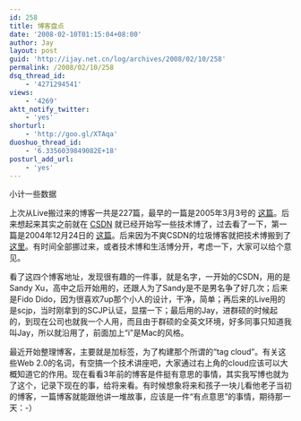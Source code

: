 ```yaml
---
id: 258
title: 博客盘点
date: '2008-02-10T01:15:04+08:00'
author: Jay
layout: post
guid: 'http://ijay.net.cn/log/archives/2008/02/10/258'
permalink: /2008/02/10/258
dsq_thread_id:
    - '4271294541'
views:
    - '4269'
aktt_notify_twitter:
    - 'yes'
shorturl:
    - 'http://goo.gl/XTAqa'
duoshuo_thread_id:
    - '6.3356039849082E+18'
posturl_add_url:
    - 'yes'
---
```


小计一些数据

上次从Live搬过来的博客一共是227篇，最早的一篇是2005年3月3号的 <a href="http://www.jayxu.com/2005/03/03/235">这篇</a>。后来想起来其实之前就在 <a href="http://blog.csdn.net/sandy_xu/" target="_blank">CSDN</a> 就已经开始写一些技术博了，过去看了一下，第一篇是2004年12月24日的 <a href="http://blog.csdn.net/sandy_xu/article/details/227611" target="_blank">这篇</a>。后来因为不爽CSDN的垃圾博客就把技术博搬到了 <a href="http://www.blogjava.net/fidodido/" target="_blank">这里</a>。有时间全部挪过来，或者技术博和生活博分开，考虑一下，大家可以给个意见。

看了这四个博客地址，发现很有趣的一件事，就是名字，一开始的CSDN，用的是Sandy Xu，高中之后开始用的，还跟人为了Sandy是不是男名争了好几次；后来是Fido Dido，因为很喜欢7up那个小人的设计，干净，简单；再后来的Live用的是scjp，当时刚拿到的SCJP认证，显摆一下；最后用的Jay，进群硕的时候起的，到现在公司也就我一个人用，而且由于群硕的全英文环境，好多同事只知道我叫Jay，所以就沿用了，前面加上“i”是Mac的风格。

最近开始整理博客，主要就是加标签，为了构建那个所谓的“tag cloud”。有关这些Web 2.0的名词，有空搞一个技术讲座吧，大家通过右上角的cloud应该可以大概知道它的作用。现在看看3年前的博客是件挺有意思的事情，其实我写博也就为了这个，记录下现在的事，给将来看。有时候想象将来和孩子一块儿看他老子当初的博客，一篇博客就能跟他讲一堆故事，应该是一件“有点意思”的事情，期待那一天：-）